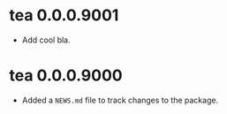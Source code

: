 <!-- NEWS.md is maintained by https://fledge.cynkra.com/, do not edit -->

# tea 0.0.0.9001

- Add cool bla.


# tea 0.0.0.9000

- Added a `NEWS.md` file to track changes to the package.

